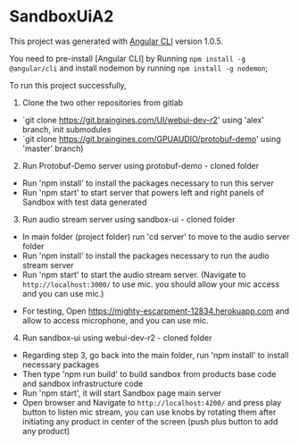 # SandboxUiA2

This project was generated with [Angular CLI](https://github.com/angular/angular-cli) version 1.0.5.

You need to pre-install [Angular CLI] by Running `npm install -g @angular/cli` and 
  install nodemon by running `npm install -g nodemon`;

To run this project successfully, 

1. Clone the two other repositories from gitlab
  - `git clone https://git.braingines.com/UI/webui-dev-r2' using 'alex' branch, init submodules
  - `git clone https://git.braingines.com/GPUAUDIO/protobuf-demo' using 'master' branch)

2. Run Protobuf-Demo server using protobuf-demo - cloned folder
  - Run 'npm install' to install the packages necessary to run this server
  - Run 'npm start' to start server that powers left and right panels of Sandbox with test data generated

3. Run audio stream server using sandbox-ui - cloned folder
  - In main folder (project folder) run 'cd server' to move to the audio server folder
  - Run 'npm install' to install the packages necessary to run the audio stream server
  - Run 'npm start' to start the audio stream server.
    (Navigate to `http://localhost:3000/` to use mic. you should allow your mic access and you can use mic.)
  * For testing, Open  https://mighty-escarpment-12834.herokuapp.com and allow to access microphone, and you can use mic.

4. Run sandbox-ui using webui-dev-r2 - cloned folder
  - Regarding step 3, go back into the main folder, run 'npm install' to install necessary packages
  - Then type 'npm run build' to build sandbox from products base code and sandbox infrastructure code
  - Run 'npm start', it will start Sandbox page main server
  - Open browser and Navigate to `http://localhost:4200/` and press play button to listen mic stream, you can use knobs by rotating them after initiating any product in center of the screen (push plus button to add any product)



